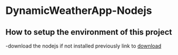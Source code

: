 # DynamicWeatherApp-Nodejs

## How to setup the environment of this project

-download the nodejs if not installed previously
link to [download](https://nodejs.org/en/download/)